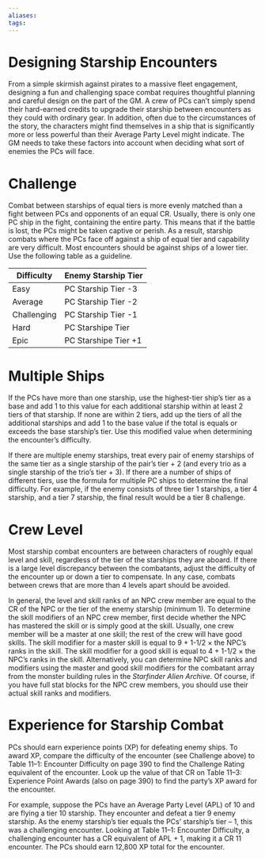 ```yaml
---
aliases: 
tags: 
---
```


# Designing Starship Encounters

From a simple skirmish against pirates to a massive fleet engagement, designing a fun and challenging space combat requires thoughtful planning and careful design on the part of the GM. A crew of PCs can’t simply spend their hard-earned credits to upgrade their starship between encounters as they could with ordinary gear. In addition, often due to the circumstances of the story, the characters might find themselves in a ship that is significantly more or less powerful than their Average Party Level might indicate. The GM needs to take these factors into account when deciding what sort of enemies the PCs will face. 

# Challenge

Combat between starships of equal tiers is more evenly matched than a fight between PCs and opponents of an equal CR. Usually, there is only one PC ship in the fight, containing the entire party. This means that if the battle is lost, the PCs might be taken captive or perish. As a result, starship combats where the PCs face off against a ship of equal tier and capability are very difficult. Most encounters should be against ships of a lower tier. Use the following table as a guideline.

| Difficulty  | Enemy Starship Tier  |
| ----------- | -------------------- |
| Easy        | PC Starship Tier -3 |
| Average     | PC Starship Tier -2 |
| Challenging | PC Starship Tier -1 |
| Hard        | PC Starshipe Tier    |
| Epic        | PC Starshipe Tier +1
                      

# Multiple Ships

If the PCs have more than one starship, use the highest-tier ship’s tier as a base and add 1 to this value for each additional starship within at least 2 tiers of that starship. If none are within 2 tiers, add up the tiers of all the additional starships and add 1 to the base value if the total is equals or exceeds the base starship’s tier. Use this modified value when determining the encounter’s difficulty.  
  
If there are multiple enemy starships, treat every pair of enemy starships of the same tier as a single starship of the pair’s tier + 2 (and every trio as a single starship of the trio’s tier + 3). If there are a number of ships of different tiers, use the formula for multiple PC ships to determine the final difficulty. For example, if the enemy consists of three tier 1 starships, a tier 4 starship, and a tier 7 starship, the final result would be a tier 8 challenge. 

# Crew Level

Most starship combat encounters are between characters of roughly equal level and skill, regardless of the tier of the starships they are aboard. If there is a large level discrepancy between the combatants, adjust the difficulty of the encounter up or down a tier to compensate. In any case, combats between crews that are more than 4 levels apart should be avoided.  
  
In general, the level and skill ranks of an NPC crew member are equal to the CR of the NPC or the tier of the enemy starship (minimum 1). To determine the skill modifiers of an NPC crew member, first decide whether the NPC has mastered the skill or is simply good at the skill. Usually, one crew member will be a master at one skill; the rest of the crew will have good skills. The skill modifier for a master skill is equal to 9 + 1-1/2 × the NPC’s ranks in the skill. The skill modifier for a good skill is equal to 4 + 1-1/2 × the NPC’s ranks in the skill. Alternatively, you can determine NPC skill ranks and modifiers using the master and good skill modifiers for the combatant array from the monster building rules in the _Starfinder Alien Archive_. Of course, if you have full stat blocks for the NPC crew members, you should use their actual skill ranks and modifiers. 

# Experience for Starship Combat

PCs should earn experience points (XP) for defeating enemy ships. To award XP, compare the difficulty of the encounter (see Challenge above) to Table 11–1: Encounter Difficulty on page 390 to find the Challenge Rating equivalent of the encounter. Look up the value of that CR on Table 11–3: Experience Point Awards (also on page 390) to find the party’s XP award for the encounter.  
  
For example, suppose the PCs have an Average Party Level (APL) of 10 and are flying a tier 10 starship. They encounter and defeat a tier 9 enemy starship. As the enemy starship’s tier equals the PCs’ starship’s tier – 1, this was a challenging encounter. Looking at Table 11–1: Encounter Difficulty, a challenging encounter has a CR equivalent of APL + 1, making it a CR 11 encounter. The PCs should earn 12,800 XP total for the encounter.